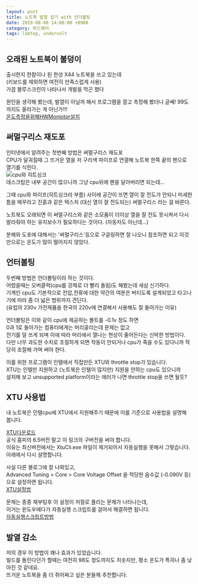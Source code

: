 ```yaml
---
layout: post
title: 노트북 발열 잡기 with 언더볼팅
date: 2019-08-08 14:00:00 +0900
category: 하드웨어
tags: labtop, undervolt
---
```


## 오래된 노트북이 불덩이
출시한지 한참이나 된 한성 X44 노트북을 쓰고 있는데  
(키보드를 제외하면 여전히 만족스럽게 사용)  
가끔 블루스크린이 나타나서 개발을 막곤 했다

원인을 생각해 봤는데, 발열이 아닐까 해서 
프로그램을 깔고 측정해 봤더니 글쎄! 99도 까지도 올라가는 게 아닌가!!!  
[온도측정을위해HWMoniotor설치](https://www.cpuid.com/softwares/hwmonitor.html)


## 써멀구리스 재도포
인터넷에서 알려주는 첫번째 방법은 써멀구리스 재도포  
CPU가 달궈질때 그 뜨거운 열을 저 구리색 파이프로 연결해 노트북 한쪽 끝의 팬으로 열기를 식힌다.  
![cpu와 히트싱크](https://user-images.githubusercontent.com/7343388/62666752-af276f00-b9bf-11e9-8202-79483c48ca40.jpg)  
데스크탑은 내부 공간이 많으니까 그냥 cpu위에 팬을 달아버리면 되는데...  

그때 cpu와 파이프(히트싱크라 부름) 사이에 공간이 뜨면 열이 잘 전도가 안되니
미세한 틈을 메꾸라고 진흙과 같은 텍스처 (대신 열이 잘 전도되는) 써멀구리스 라는 걸 바른다.

노트북도 오래되면 이 써멀구리스와 같은 소모품이 더이상 열을 잘 전도 못시켜서
다시 발라줘야 하는 유지보수가 필요하다는 것이다. (자동차도 아닌데...)

분해와 도포에 대해서는 '써멀구리스'등으로 구글링하면 잘 나오니 참조하면 되고
이것만으로는 온도가 많이 떨어지지 않았다.

## 언터볼팅
두번째 방법은 언더볼팅이라 하는 것이다.  
어렸을때는 오버클럭(cpu를 강제로 더 빨리 돌림)도 해봤는데 새삼 신기하다.  
기계인 cpu도 기본적으로 전압,전류에 대한 약간의 여분은 버티도록 설계되었고
타고나기에 따라 좀 더 넓은 범위까지 견딘다.  
(유럽의 230v 가전제품을 한국의 220v에 연결해서 사용해도 잘 돌아가는 이유)  

언더볼팅은 이와 같이 cpu에 제공하는 볼트를 -0.1v 정도 하면  
0과 1로 돌아가는 컴퓨터에게는 머리굴리는데 문제는 없고  
전기를 덜 쓰게 되며 이에 따라 머리에서 열나는 현상이 줄어든다는 신박한 방법이다.  
다만 너무 과도한 수치로 조절하게 되면 작동이 안되거나 cpu가 죽을 수도 있다니까 적당히 조절해 가며 써야 한다.  

이를 위한 프로그램이 인텔에서 직접만든 XTU와 throttle stop가 있습니다.  
XTU는 인텔만 지원하고 (노트북은 인텔이 많지만) 지원을 안하는 cpu도 있으니까  
설치해 보고 unsupported platform이라는 에러가 나면 throttle stop을 쓰면 될듯?  

## XTU 사용법
내 노트북은 인텔cpu에 XTU에서 지원해주기 때문에 이를 기준으로 사용법을 설명해 봅니다.

[XTU다운로드](https://github.com/BlackDragonBE/GPDWin2XTUManager/blob/master/XTU_Installer/XTU-Setup-6.4.1.25.exe)  
공식 홈피의 6.5버전 말고 이 링크의 구버전을 써야 합니다.  
이유는 최신버전에서는 XtuCli.exe 파일이 제거되어서 자동실행을 못해서 그렇습니다.  
아래에서 다시 설명합니다.

사실 다른 블로그에 잘 나와있고,  
Advanced Tuning > Core > Core Voltage Offset 을 적당한 음수값 (-0.090V 등) 으로 설정하면 됩니다.  
[XTU설정법](https://gbworld.tistory.com/1520)

문제는 종종 재부팅후 이 설정이 저절로 풀리는 문제가 나타나는데,  
이거는 윈도우에다가 자동실행 스크립트를 걸어서 해결하면 됩니다.  
[자동실행스크립트방법](https://ploiu.tistory.com/29)  

## 발열 감소
저의 경우 이 방법이 꽤나 효과가 있었습니다.  
빌드를 돌린다던가 할때는 여전히 98도 정도까지도 치솟지만, 평소 온도가 특히나 좀 낮아진 것 같네요.  
뜨거운 노트북을 좀 더 쥐어짜고 싶은 분들께 추천합니다. 
